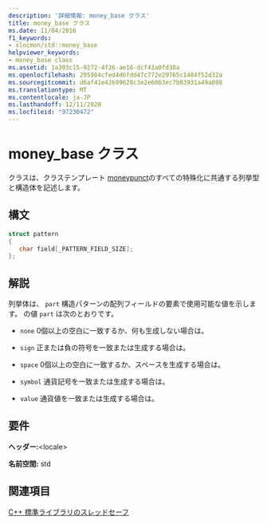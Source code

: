 ```yaml
---
description: '詳細情報: money_base クラス'
title: money_base クラス
ms.date: 11/04/2016
f1_keywords:
- xlocmon/std::money_base
helpviewer_keywords:
- money_base class
ms.assetid: 1a303c15-9272-4f26-ae16-dcf43a0fd38a
ms.openlocfilehash: 295984cfed4d6fdd47c772e29765c1484f52d32a
ms.sourcegitcommit: d6af41e42699628c3e2e6063ec7b03931a49a098
ms.translationtype: MT
ms.contentlocale: ja-JP
ms.lasthandoff: 12/11/2020
ms.locfileid: "97230472"
---
```

# <a name="money_base-class"></a>money_base クラス

クラスは、クラステンプレート [moneypunct](../standard-library/moneypunct-class.md)のすべての特殊化に共通する列挙型と構造体を記述します。

## <a name="syntax"></a>構文

```cpp
struct pattern
{
   char field[_PATTERN_FIELD_SIZE];
};
```

## <a name="remarks"></a>解説

列挙体は、 `part` 構造パターンの配列フィールドの要素で使用可能な値を示します。 の値 `part` は次のとおりです。

- `none` 0個以上の空白に一致するか、何も生成しない場合は。

- `sign` 正または負の符号を一致または生成する場合は。

- `space` 0個以上の空白に一致するか、スペースを生成する場合は。

- `symbol` 通貨記号を一致または生成する場合は。

- `value` 通貨値を一致または生成する場合は。

## <a name="requirements"></a>要件

**ヘッダー:**\<locale>

**名前空間:** std

## <a name="see-also"></a>関連項目

[C++ 標準ライブラリのスレッドセーフ](../standard-library/thread-safety-in-the-cpp-standard-library.md)
